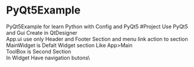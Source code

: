 # PyQt5Example
PyQt5Example for learn Python with Config and PyQt5
#Project Use PyQt5 and Gui Create in QtDesigner\
App.ui use only Header and Footer Section and menu link action to section\
MainWidget is Defalt Widget section Like App>Main\
ToolBox is Second Section\
In Widget Have navigation butons\
